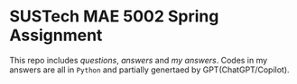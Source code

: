 # SUSTech MAE 5002 Spring Assignment
This repo includes *questions*, *answers* and *my answers*.
Codes in my answers are all in `Python` and partially genertaed by GPT(ChatGPT/Copilot). 
